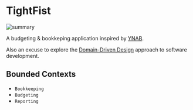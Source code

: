 # TightFist

![summary](http://i.imgur.com/d3DMFpA.jpg)

A budgeting & bookkeping application inspired by [YNAB](https://www.youneedabudget.com/).

Also an excuse to explore the [Domain-Driven Design](http://dddcommunity.org/) approach to software development.


## Bounded Contexts

* ```Bookkeeping```
* ```Budgeting```
* ```Reporting```
